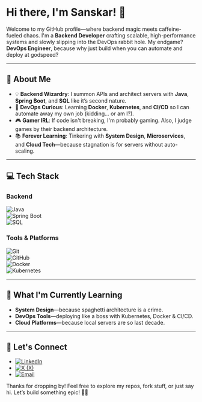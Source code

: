 # Hi there, I'm Sanskar! 👋  

Welcome to my GitHub profile—where backend magic meets caffeine-fueled chaos. I'm a **Backend Developer** crafting scalable, high-performance systems and slowly slipping into the DevOps rabbit hole. My endgame? **DevOps Engineer**, because why just build when you can automate and deploy at godspeed?  

---

## 🚀 About Me  
- 💡 **Backend Wizardry**: I summon APIs and architect servers with **Java**, **Spring Boot**, and **SQL** like it’s second nature.  
- 🔧 **DevOps Curious**: Learning **Docker**, **Kubernetes**, and **CI/CD** so I can automate away my own job (kidding... or am I?).  
- 🎮 **Gamer IRL**: If code isn't breaking, I'm probably gaming. Also, I judge games by their backend architecture.  
- 📚 **Forever Learning**: Tinkering with **System Design**, **Microservices**, and **Cloud Tech**—because stagnation is for servers without auto-scaling.  

---

## 💻 Tech Stack  
### **Backend**  
![Java](https://img.shields.io/badge/-Java-007396?logo=java&logoColor=white&style=flat-square)  
![Spring Boot](https://img.shields.io/badge/-Spring%20Boot-6DB33F?logo=spring-boot&logoColor=white&style=flat-square)  
![SQL](https://img.shields.io/badge/-SQL-4479A1?logo=postgresql&logoColor=white&style=flat-square)  

### **Tools & Platforms**  
![Git](https://img.shields.io/badge/-Git-F05032?logo=git&logoColor=white&style=flat-square)  
![GitHub](https://img.shields.io/badge/-GitHub-181717?logo=github&logoColor=white&style=flat-square)  
![Docker](https://img.shields.io/badge/-Docker-2496ED?logo=docker&logoColor=white&style=flat-square)  
![Kubernetes](https://img.shields.io/badge/-Kubernetes-326CE5?logo=kubernetes&logoColor=white&style=flat-square)  

---

## 🌱 What I'm Currently Learning  
- **System Design**—because spaghetti architecture is a crime.  
- **DevOps Tools**—deploying like a boss with Kubernetes, Docker & CI/CD.  
- **Cloud Platforms**—because local servers are so last decade.  

---

## 🔗 Let's Connect  
- [![LinkedIn](https://img.shields.io/badge/-LinkedIn-0A66C2?logo=linkedin&logoColor=white&style=flat-square)](https://www.linkedin.com/in/sanskar-sonwal-80025b164/)  
- [![X (X)](https://img.shields.io/badge/-Twitter-1DA1F2?logo=twitter&logoColor=white&style=flat-square)](https://x.com/Sanskar00611)  
- [![Email](https://img.shields.io/badge/-Email-D14836?logo=gmail&logoColor=white&style=flat-square)](mailto:sanskar.sonwal6@gmail.com)  

Thanks for dropping by! Feel free to explore my repos, fork stuff, or just say hi. Let’s build something epic! 🚀🔥  
